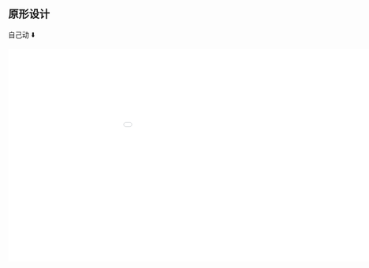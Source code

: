 ## 原形设计

自己动 :arrow_down:

<div style="width: 768px; height: 432px; padding: 0; overflow: hidden;">
<iframe style=" width: 1536px; height: 864px; border: 0; -ms-transform: scale(0.5); -moz-transform: scale(0.5); -o-transform: scale(0.5); -webkit-transform: scale(0.5); transform: scale(0.5); -ms-transform-origin: 0 0; -moz-transform-origin: 0 0; -o-transform-origin: 0 0; -webkit-transform-origin: 0 0; transform-origin: 0 0;" src="embed/index.html"></iframe>
</div>
